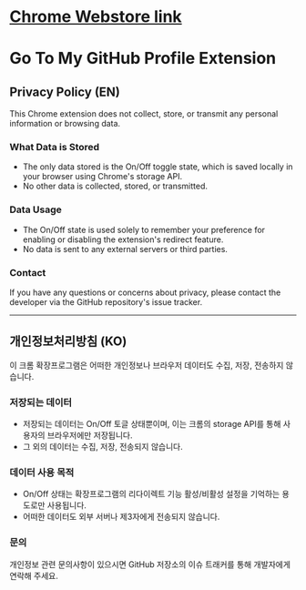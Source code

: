 # [Chrome Webstore link](https://chromewebstore.google.com/detail/ljaibjekimndfdjbkjkhmejionflondm)

# Go To My GitHub Profile Extension

## Privacy Policy (EN)

This Chrome extension does not collect, store, or transmit any personal information or browsing data.

### What Data is Stored
- The only data stored is the On/Off toggle state, which is saved locally in your browser using Chrome's storage API.
- No other data is collected, stored, or transmitted.

### Data Usage
- The On/Off state is used solely to remember your preference for enabling or disabling the extension's redirect feature.
- No data is sent to any external servers or third parties.

### Contact
If you have any questions or concerns about privacy, please contact the developer via the GitHub repository's issue tracker.

---

## 개인정보처리방침 (KO)

이 크롬 확장프로그램은 어떠한 개인정보나 브라우저 데이터도 수집, 저장, 전송하지 않습니다.

### 저장되는 데이터
- 저장되는 데이터는 On/Off 토글 상태뿐이며, 이는 크롬의 storage API를 통해 사용자의 브라우저에만 저장됩니다.
- 그 외의 데이터는 수집, 저장, 전송되지 않습니다.

### 데이터 사용 목적
- On/Off 상태는 확장프로그램의 리다이렉트 기능 활성/비활성 설정을 기억하는 용도로만 사용됩니다.
- 어떠한 데이터도 외부 서버나 제3자에게 전송되지 않습니다.

### 문의
개인정보 관련 문의사항이 있으시면 GitHub 저장소의 이슈 트래커를 통해 개발자에게 연락해 주세요. 